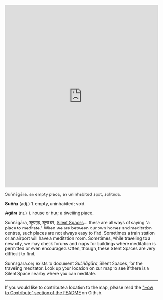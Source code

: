 
<iframe width="100%" height="600px" frameborder="0" allowfullscreen src="https://umap.openstreetmap.fr/en/map/sunnagaraorg_382966#5/17.799/85.891?scaleControl=false&miniMap=false&scrollWheelZoom=false&zoomControl=true&allowEdit=false&moreControl=true&searchControl=null&tilelayersControl=null&embedControl=null&datalayersControl=true&onLoadPanel=undefined&captionBar=false">
</iframe>

<p>
  Suññāgāra: an empty place, an uninhabited spot, solitude.
</p>
<p>
  <strong>Suñña</strong> (adj.) 1. empty, uninhabited; void.
</p>
<p>
  <strong>Agāra</strong> (nt.) 1. house or hut; a dwelling place.
</p>
<p>
  Suññāgāra, शून्यगृह, शून्य घर, <a href="https://medium.com/siggu/silent-spaces-160d3a44fa3d">Silent Spaces</a>... these are all ways of saying "a place to meditate." When we are between our own homes and meditation centres, such places are not always easy to find. Sometimes a train station or an airport will have a meditation room. Sometimes, while traveling to a new city, we may check forums and maps for buildings where meditation is permitted or even encouraged. Often, though, these Silent Spaces are very difficult to find.
</p>
<p>
  Sunnagara.org exists to document <em>Suññāgāra</em>, Silent Spaces, for the traveling meditator. Look up your location on our map to see if there is a Silent Space nearby where you can meditate.
</p>

<hr/>

<p>
  If you would like to contribute a location to the map, please read the <a href="https://github.com/deobald/sunnagara.org#how-to-contribute">"How to Contribute" section of the README</a> on Github.
</p>
